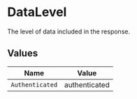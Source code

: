 # DataLevel

The level of data included in the response.


## Values

| Name            | Value           |
| --------------- | --------------- |
| `Authenticated` | authenticated   |